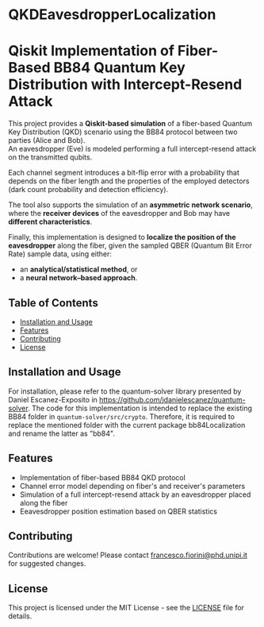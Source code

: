 # QKDEavesdropperLocalization
# Qiskit Implementation of Fiber-Based BB84 Quantum Key Distribution with Intercept-Resend Attack

This project provides a **Qiskit-based simulation** of a fiber-based Quantum Key Distribution (QKD) scenario using the BB84 protocol between two parties (Alice and Bob).  
An eavesdropper (Eve) is modeled performing a full intercept-resend attack on the transmitted qubits.  

Each channel segment introduces a bit-flip error with a probability that depends on the fiber length and the properties of the employed detectors (dark count probability and detection efficiency).  

The tool also supports the simulation of an **asymmetric network scenario**, where the **receiver devices** of the eavesdropper and Bob may have **different characteristics**.  

Finally, this implementation is designed to **localize the position of the eavesdropper** along the fiber, given the sampled QBER (Quantum Bit Error Rate) sample data, using either:  
- an **analytical/statistical method**, or  
- a **neural network–based approach**.  

## Table of Contents
- [Installation and Usage](#installation-and-usage)
- [Features](#features)
- [Contributing](#contributing)
- [License](#license)


## Installation and Usage
For installation, please refer to the quantum-solver library presented by Daniel Escanez-Exposito in https://github.com/jdanielescanez/quantum-solver. The code for this implementation is intended to replace the existing BB84 folder in `quantum-solver/src/crypto`. Therefore, it is required to replace the mentioned folder with the current package bb84Localization and rename the latter as "bb84".

## Features
- Implementation of fiber-based BB84 QKD protocol
- Channel error model depending on fiber's and receiver's parameters
- Simulation of a full intercept-resend attack by an eavesdropper placed along the fiber
- Eeavesdropper position estimation based on QBER statistics

## Contributing
Contributions are welcome! Please contact francesco.fiorini@phd.unipi.it for suggested changes.

## License
This project is licensed under the MIT License - see the [LICENSE](LICENSE) file for details.
